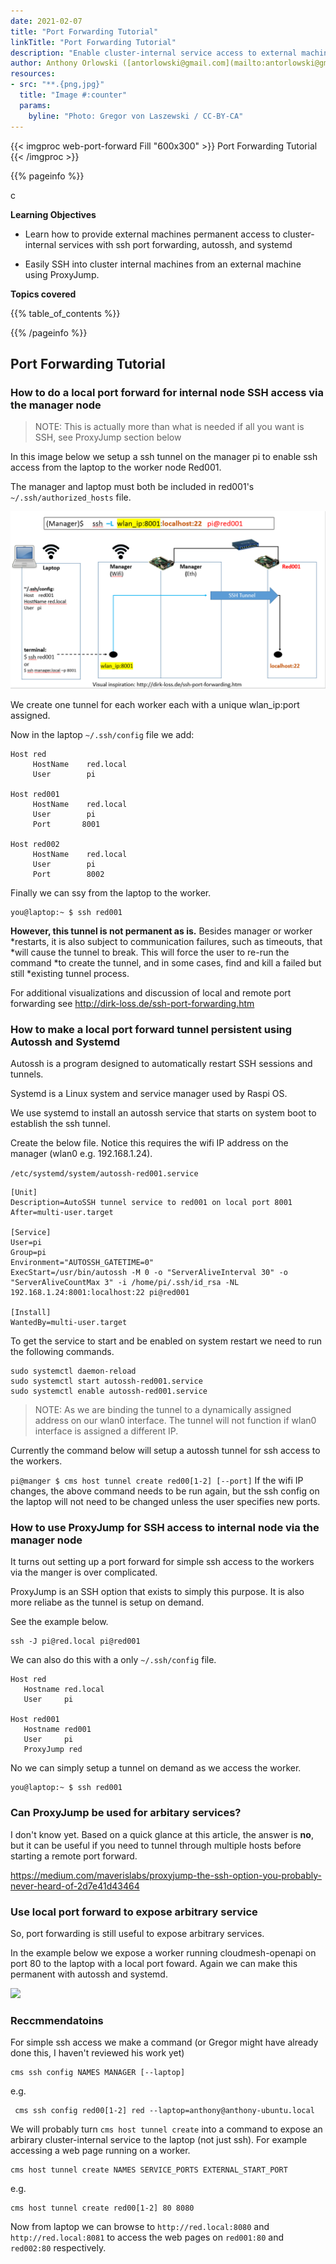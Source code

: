 ```yaml
---
date: 2021-02-07
title: "Port Forwarding Tutorial"
linkTitle: "Port Forwarding Tutorial"
description: "Enable cluster-internal service access to external machines"
author: Anthony Orlowski ([antorlowski@gmail.com](mailto:antorlowski@gmail.com))
resources:
- src: "**.{png,jpg}"
  title: "Image #:counter"
  params:
    byline: "Photo: Gregor von Laszewski / CC-BY-CA"
---
```


{{< imgproc web-port-forward Fill "600x300" >}}
Port Forwarding Tutorial
{{< /imgproc >}}


{{% pageinfo %}}

c

**Learning Objectives**

* Learn how to provide external machines permanent access to cluster-internal 
  services with ssh port forwarding, autossh, and systemd
  
* Easily SSH into cluster internal machines from an external machine using 
  ProxyJump.
  
**Topics covered**

{{% table_of_contents %}}

{{% /pageinfo %}}


## Port Forwarding Tutorial

### How to do a local port forward for internal node SSH access via the manager node

> NOTE: This is actually more than what is needed if all you want is SSH, see
> ProxyJump section below

In this image below we setup a ssh tunnel on the manager pi to enable ssh
access from the laptop to the worker node Red001.

The manager and laptop must both be included in red001's
`~/.ssh/authorized_hosts` file.

![](https://github.com/cloudmesh/cloudmesh-pi-cluster/raw/main/images/ssh-port-forward.PNG)

We create one tunnel for each worker each with a unique wlan_ip:port assigned.

Now in the laptop `~/.ssh/config` file we add:

```
Host red
     HostName    red.local
     User        pi

Host red001
     HostName    red.local
     User        pi
     Port       8001

Host red002
     HostName    red.local
     User        pi
     Port        8002
```

Finally we can ssy from the laptop to the worker.

```
you@laptop:~ $ ssh red001
```

**However, this tunnel is not permanent as is.** Besides manager or worker
*restarts, it is also subject to communication failures, such as timeouts, that
*will cause the tunnel to break. This will force the user to re-run the command
*to create the tunnel, and in some cases, find and kill a failed but still
*existing tunnel process.

For additional visualizations and discussion of local and remote port
forwarding see <http://dirk-loss.de/ssh-port-forwarding.htm>

### How to make a local port forward tunnel persistent using Autossh and Systemd

Autossh is a program designed to automatically restart SSH sessions and
tunnels.

Systemd is a Linux system and service manager used by Raspi OS.

We use systemd to install an autossh service that starts on system boot to
establish the ssh tunnel.

Create the below file. Notice this requires the wifi IP address on the manager
(wlan0 e.g. 192.168.1.24).

`/etc/systemd/system/autossh-red001.service`

```
[Unit]
Description=AutoSSH tunnel service to red001 on local port 8001
After=multi-user.target

[Service]
User=pi
Group=pi
Environment="AUTOSSH_GATETIME=0"
ExecStart=/usr/bin/autossh -M 0 -o "ServerAliveInterval 30" -o "ServerAliveCountMax 3" -i /home/pi/.ssh/id_rsa -NL 192.168.1.24:8001:localhost:22 pi@red001

[Install]
WantedBy=multi-user.target
```

To get the service to start and be enabled on system restart we need to run the
following commands.

```
sudo systemctl daemon-reload
sudo systemctl start autossh-red001.service
sudo systemctl enable autossh-red001.service
```

> NOTE: As we are binding the tunnel to a dynamically assigned address on our
> wlan0 interface. The tunnel will not function if wlan0 interface is assigned a
> different IP.

Currently the command below will setup a autossh tunnel for ssh access to the
workers.

``` pi@manger $ cms host tunnel create red00[1-2] [--port] ``` If the wifi IP
changes, the above command needs to be run again, but the ssh config on the
laptop will not need to be changed unless the user specifies new ports.


### How to use ProxyJump for SSH access to internal node via the manager node

It turns out setting up a port forward for simple ssh access to the workers via
the manger is over complicated.

ProxyJump is an SSH option that exists to simply this purpose. It is also more
reliabe as the tunnel is setup on demand.

See the example below.

```
ssh -J pi@red.local pi@red001
```

We can also do this with a only `~/.ssh/config` file.

```
Host red
   Hostname red.local
   User	    pi
   
Host red001
   Hostname red001
   User	    pi
   ProxyJump red
```

No we can simply setup a tunnel on demand as we access the worker.


```
you@laptop:~ $ ssh red001
```

### Can ProxyJump be used for arbitary services?

I don't know yet. Based on a quick glance at this article, the answer is
**no**, but it can be useful if you need to tunnel through multiple hosts
before starting a remote port forward.

<https://medium.com/maverislabs/proxyjump-the-ssh-option-you-probably-never-heard-of-2d7e41d43464>

### Use local port forward to expose arbitrary service

So, port forwarding is still useful to expose arbitrary services.

In the example below we expose a worker running cloudmesh-openapi on port 80 to
the laptop with a local port foward. Again we can make this permanent with
autossh and systemd.

![](https://github.com/cloudmesh/cloudmesh-pi-cluster/raw/main/images/web-port-forward.PNG)

### Reccmmendatoins

For simple ssh access we make a command (or Gregor might have already done
this, I haven't reviewed his work yet)

```
cms ssh config NAMES MANAGER [--laptop]
```

e.g.

```
 cms ssh config red00[1-2] red --laptop=anthony@anthony-ubuntu.local
```

We will probably turn `cms host tunnel create` into a command to expose an
arbirary cluster-internal service to the laptop (not just ssh). For example
accessing a web page running on a worker.

```
cms host tunnel create NAMES SERVICE_PORTS EXTERNAL_START_PORT
```

e.g. 

```
cms host tunnel create red00[1-2] 80 8080
```

Now from laptop we can browse to `http://red.local:8080` and
`http://red.local:8081` to access the web pages on `red001:80` and `red002:80`
respectively.
